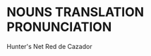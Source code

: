 
# NOUNS                 TRANSLATION                 PRONUNCIATION

Hunter's Net            Red de Cazador